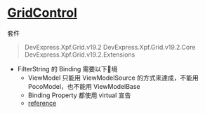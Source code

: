 # [GridControl](https://documentation.devexpress.com/WPF/6084/Controls-and-Libraries/Data-Grid)

套件
> DevExpress.Xpf.Grid.v19.2
> DevExpress.Xpf.Grid.v19.2.Core
> DevExpress.Xpf.Grid.v19.2.Extensions

- FilterString 的 Binding 需要以下𤨔境
  - ViewModel 只能用 ViewModelSource 的方式來達成，不能用 PocoModel，也不能用 ViewModelBase
  - Binding Property 都使用 virtual 宣告
  - [reference](https://github.com/DevExpress-Examples/how-to-use-enumitemssourcebehavior-t196946)

```xml

```